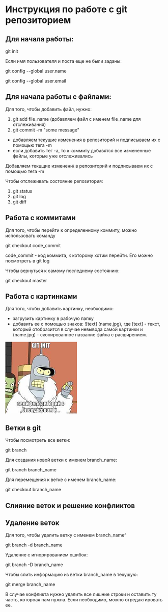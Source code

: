 # Инструкция по работе с git репозиторием

## Для начала работы:

git init

Если имя пользователя и поста еще не были заданы:

git config --global user.name

git config --global user.email

## Для начала работы с файлами:

Для того, чтобы добавить файл, нужно:

1. git add file_name (добавляем файл с именем file_name для отслеживания)
2. git commit -m "some message"

* добавляем текущие изменения в репозиторий и подписываем их с помощью тега -m
* если добавить тег -a, то к коммиту добавятся все измененные файлы, которые уже отслеживались

Добавляем текцщие изменени\ в репозиторий и подписываем их с помощью тега -m

Чтобы отслеживать состояние репозитория:
1. git status
2. git log
3. git diff

## Работа с коммитами

Для того, чтобы перейти к определенному коммиту, можно использовать команду

git checkout code_commit

code_commit - код коммита, к которому хотим перейти. Его можно посмотреть в git log

Чтобы вернуться к самому последнему состоянию:

git checkout master

## Работа с картинками

Для того, чтобы добавить картинку, необходимо:
* загрузить картинку в рабочую папку
* добавить ее с помощью знаков: ![text] (name.jpg), где [text] - текст, который отобразится в случае невывода самой картинки и (name.jpg) - скопированное название файла с расширением.

![mem](mem.jpg)


## Ветки в git

Чтобы посмотреть все ветки:

git branch


Для создания новой ветки с именем branch_name:

git branch branch_name

Для перемещения к ветке с именем branch_name:

git checkout branch_name

## Слияние веток и решение конфликтов
## Удаление веток

Для того, чтобы удалить ветку с именем branch_name^

git branch -d branch_name

Удаление с игнорированием ошибок:

git branch -D branch_name


Чтобы слить информацию из ветки branch_name в текущую:

git merge branch_name

В случае конфликта нужно удалить все лишние строки и оставить ту часть, котороая нам нужна. Если необходимо, можно отредактировать ее.
